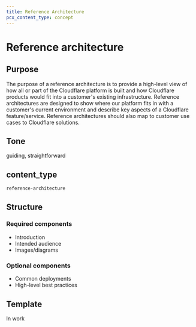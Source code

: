 ```yaml
---
title: Reference Architecture
pcx_content_type: concept
---
```


# Reference architecture

## Purpose

The purpose of a reference architecture is to provide a high-level view of how all or part of the Cloudflare platform is built and how Cloudflare products would fit into a customer's existing infrastructure. Reference architectures are designed to show where our platform fits in with a customer's current environment and describe key aspects of a Cloudflare feature/service. Reference architectures should also map to customer use cases to Cloudflare solutions.

## Tone

guiding, straightforward

## content_type

`reference-architecture`

## Structure

### Required components

- Introduction
- Intended audience
- Images/diagrams


### Optional components
- Common deployments
- High-level best practices


## Template

In work